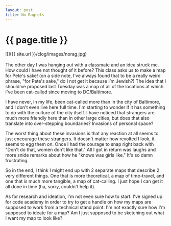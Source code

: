 ```yaml
---
layout: post
title: No Ragrets
---
```


{{ page.title }}
================

<p class="meta">

![]({{ site.url }}/clog/images/norag.jpg)
<br>
<br>
The other day I was hanging out with a classmate and an idea struck me. How could I have not thought of it before? This class asks us to make a map for Pete's sake! (on a side note, I've always found that to be a really weird phrase, "for Pete's sake," do I not get it because I’m Jewish?) The idea that I should've proposed last Tuesday was a map of all of the locations at which I've been cat-called since moving to DC/Baltimore. 

I have never, in my life, been cat-called more than in the city of Baltimore, and I don't even live here full time. I'm starting to wonder if it has something to do with the culture of the city itself. I have noticed that strangers are much more friendly here than in other large cities, but does that also translate into over-stepping boundaries? Invasions of personal space? 

The worst thing about these invasions is that any reaction at all seems to just encourage these strangers. It doesn't matter how revolted I look, it seems to egg them on. Once I had the courage to snap right back with "Don't do that, women don't like that." All I got in return was laughs and more snide remarks about how he "knows was girls like."  It's so damn frustrating. 

So in the end, I think I might end up with 2 separate maps that describe 2 very different things. One that is more theoretical, a map of time-travel, and one that is much more tangible, a map of cat-calling. I just hope I can get it all done in time (ha, sorry, couldn't help it).

As for research and ideation, I'm not even sure how to start. I've signed up for code academy in order to try to get a handle on how my maps are supposed to work from a technical stand point. I'm not exactly sure how I'm supposed to ideate for a map? Am I just supposed to be sketching out what I want my map to look like? 
